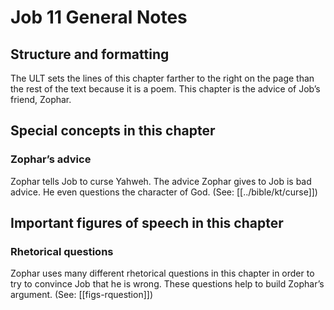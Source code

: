# Job 11 General Notes
## Structure and formatting

The ULT sets the lines of this chapter farther to the right on the page than the rest of the text because it is a poem. This chapter is the advice of Job’s friend, Zophar.

## Special concepts in this chapter

### Zophar’s advice

Zophar tells Job to curse Yahweh. The advice Zophar gives to Job is bad advice. He even questions the character of God. (See: [[../bible/kt/curse]])

## Important figures of speech in this chapter

### Rhetorical questions

Zophar uses many different rhetorical questions in this chapter in order to try to convince Job that he is wrong. These questions help to build Zophar’s argument. (See: [[figs-rquestion]])